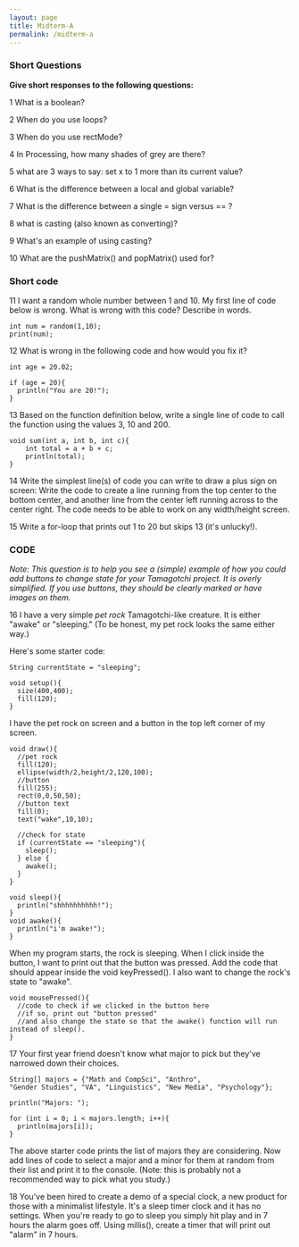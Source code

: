 ```yaml
---
layout: page
title: Midterm-A
permalink: /midterm-a
---
```


### Short Questions

**Give short responses to the following questions:**

1 What is a boolean?

2 When do you use loops?

3 When do you use rectMode?

4 In Processing, how many shades of grey are there?

5 what are 3 ways to say: set x to 1 more than its current value?

6 What is the difference between a local and global variable?

7 What is the difference between a single = sign versus == ?

8 what is casting (also known as converting)?

9 What's an example of using casting?

10 What are the pushMatrix() and popMatrix() used for?

### Short code

11 I want a random whole number between 1 and 10. My first line of code below is wrong. What is wrong with this code? Describe in words.

```
int num = random(1,10);
print(num);
```

12 What is wrong in the following code and how would you fix it?

```
int age = 20.02;

if (age = 20){
  println("You are 20!");
}
```

13 Based on the function definition below, write a single line of code to call the function using the values 3, 10 and 200.

```
void sum(int a, int b, int c){
    int total = a + b + c;
    println(total);
}
```

14 Write the simplest line(s) of code you can write to draw a plus sign on screen: Write the code to create a line running from the top center to the bottom center, and another line from the center left running across to the center right. The code needs to be able to work on any width/height screen.

15 Write a for-loop that prints out 1 to 20 but skips 13 (it's unlucky!).

### CODE

*Note: This question is to help you see a (simple) example of how you could add buttons to change state for your Tamagotchi project. It is overly simplified. If you use buttons, they should be clearly marked or have images on them.*

16 I have a very simple *pet rock* Tamagotchi-like creature. It is either "awake" or "sleeping." (To be honest, my pet rock looks the same either way.)

Here's some starter code:

```
String currentState = "sleeping";

void setup(){
  size(400,400);
  fill(120);
}
```

I have the pet rock on screen and a button in the top left corner of my screen. 

```
void draw(){
  //pet rock
  fill(120);
  ellipse(width/2,height/2,120,100);
  //button
  fill(255);
  rect(0,0,50,50);
  //button text
  fill(0);
  text("wake",10,10);
  
  //check for state
  if (currentState == "sleeping"){
    sleep();
  } else {
    awake();
  }
}

void sleep(){
  println("shhhhhhhhhh!");
}
void awake(){
  println("i'm awake!");
}
```

When my program starts, the rock is sleeping. When I click inside the button, I want to print out that the button was pressed. Add the code that should appear inside the void keyPressed(). I also want to change the rock's state to "awake".

```
void mousePressed(){
  //code to check if we clicked in the button here
  //if so, print out "button pressed"
  //and also change the state so that the awake() function will run instead of sleep().
}
```

17
Your first year friend doesn't know what major to pick but they've narrowed down their choices.

```
String[] majors = {"Math and CompSci", "Anthro", 
"Gender Studies", "VA", "Linguistics", "New Media", "Psychology"};

println("Majors: ");

for (int i = 0; i < majors.length; i++){
  println(majors[i]); 
}
```

The above starter code prints the list of majors they are considering. Now add lines of code to select a major and a minor for them at random from their list and print it to the console. (Note: this is probably not a recommended way to pick what you study.)

18 
You've been hired to create a demo of a special clock, a new product for those with a minimalist lifestyle. It's a sleep timer clock and it has no settings. When you're ready to go to sleep you simply hit play and in 7 hours the alarm goes off. Using millis(), create a timer that will print out "alarm" in 7 hours.

